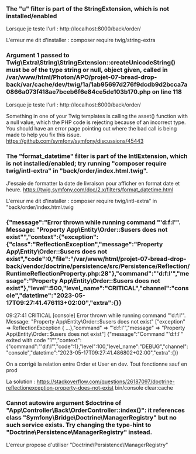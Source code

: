 ### The "u" filter is part of the StringExtension, which is not installed/enabled

Lorsque je teste l'url : http://localhost:8000/back/order/

L'erreur me dit d'installer : composer require twig/string-extra


### Argument 1 passed to Twig\Extra\String\StringExtension::createUnicodeString() must be of the type string or null, object given, called in /var/www/html/Photon/APO/projet-07-bread-drop-back/var/cache/dev/twig/1a/1ab95697d276f9dcdb9d2bcca7a0866a073f418ae7bceb6f6e84ce5de103b170.php on line 118

Lorsque je teste l'url : http://localhost:8000/back/order/

Something in one of your Twig templates is calling the asset() function with a null value, which the PHP code is rejecting because of an incorrect type. You should have an error page pointing out where the bad call is being made to help you fix this issue.
https://github.com/symfony/symfony/discussions/45443

### The "format_datetime" filter is part of the IntlExtension, which is not installed/enabled; try running "composer require twig/intl-extra" in "back/order/index.html.twig".

J'essaie de formatter la date de livraison pour afficher en format date et heure.
https://twig.symfony.com/doc/2.x/filters/format_datetime.html

L'erreur me dit d'installer : composer require twig/intl-extra" in "back/order/index.html.twig

### {"message":"Error thrown while running command "'d:f:l'". Message: "Property App\Entity\Order::$users does not exist"","context":{"exception":{"class":"ReflectionException","message":"Property App\Entity\Order::$users does not exist","code":0,"file":"/var/www/html/projet-07-bread-drop-back/vendor/doctrine/persistence/src/Persistence/Reflection/RuntimeReflectionProperty.php:28"},"command":"'d:f:l'","message":"Property App\Entity\Order::$users does not exist"},"level":500,"level_name":"CRITICAL","channel":"console","datetime":"2023-05-17T09:27:41.476113+02:00","extra":{}}
09:27:41 CRITICAL  [console] Error thrown while running command "'d:f:l'". Message: "Property App\Entity\Order::$users does not exist" ["exception" => ReflectionException { …},"command" => "'d:f:l'","message" => "Property App\Entity\Order::$users does not exist"]
{"message":"Command "'d:f:l'" exited with code "1"","context":{"command":"'d:f:l'","code":1},"level":100,"level_name":"DEBUG","channel":"console","datetime":"2023-05-17T09:27:41.486802+02:00","extra":{}}

On a corrigé la relation entre Order et User en dev. Tout fonctionne sauf en prod

La solution :
https://stackoverflow.com/questions/26187097/doctrine-reflectionexception-property-does-not-exist
bin/console clear:cache

### Cannot autowire argument $doctrine of "App\Controller\Back\OrderController::index()": it references class "Symfony\Bridge\Doctrine\ManagerRegistry" but no such service exists. Try changing the type-hint to "Doctrine\Persistence\ManagerRegistry" instead.

L'erreur propose d'utiliser "Doctrine\Persistence\ManagerRegistry"